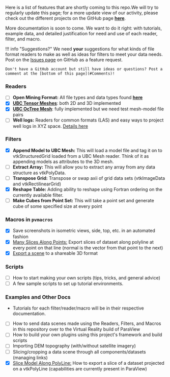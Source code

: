 Here is a list of features that are shortly coming to this repo.We will try to regularly update this page; for a more update view of our activity, please check out the different projects on the GitHub page [**here**](https://github.com/banesullivan/PVGeophysics/projects).

More documentation is soon to come. We want to do it right: with tutorials, example data, and detailed justification for need and use of each reader, filter, and macro.

!!! info "Suggestions?"
    We need **your** suggestions for what kinds of file format readers to make as well as ideas for filters to meet your data needs. Post on the [Issues page](https://github.com/banesullivan/PVGeophysics/issues) on GitHub as a feature request.

    Don't have a GitHub account but still have ideas or questions? Post a comment at the [bottom of this page](#Comments)!

### Readers
- [ ] **Open Mining Format:** All file types and data types found [**here**](https://github.com/GMSGDataExchange/omf)
- [x] [**UBC Tensor Meshes**](PVGPpy/read/UBC-Mesh.md): both 2D and 3D implemented
- [x] [**UBC OcTree Mesh**](PVGPpy/read/UBC-OcTree.md): fully implemented but we need test mesh-model file pairs
- [ ] **Well logs:** Readers for common formats (LAS) and easy ways to project well logs in XYZ space. [Details here](http://www.cwls.org/las/)

<!---
- [ ] **ESRI Grid:** Details [**here**](https://en.wikipedia.org/wiki/Esri_grid) and [**here**](http://desktop.arcgis.com/en/arcmap/10.3/manage-data/raster-and-images/esri-grid-format.htm)
- [ ] **ESRI shape files:** Details [**here**](https://www.esri.com/library/whitepapers/pdfs/shapefile.pdf) and [**here**](https://en.wikipedia.org/wiki/Shapefile)
-->

### Filters
- [x] **Append Model to UBC Mesh:** This will load a model file and tag it on to vtkStructuredGrid loaded from a UBC Mesh reader. Think of it as appending models as attributes to the 3D mesh.
- [ ] **Extract Array:** This will allow you to extract any array from any data structure as vtkPolyData.
- [ ] **Transpose Grid:** Transpose or swap axii of grid data sets (vtkImageData and vtkRectilinearGrid)
- [x] **Reshape Table:** Adding ability to reshape using Fortran ordering on the currently available filter.
- [ ] **Make Cubes from Point Set:** This will take a point set and generate cube of some specified size at every point

<!---
**Structure Point Set:** This will take scattered point data and create connectivity/structure either in the form of hexahedrons or quads. More info to come.
-->
### Macros in `pvmacros`
- [x] Save screenshots in isometric views, side, top, etc. in an automated fashion
- [x] [Many Slices Along Points:](pvmacros/vis/Many-Slices-Along-Points.md) Export slices of dataset along polyline at every point on that line (normal is the vector from that point to the next)
- [x] [Export a scene](pvmacros/export/exportVTKjs.md) to a shareable 3D format

### Scripts
- [ ] How to start making your own scripts (tips, tricks, and general advice)
- [ ] A few sample scripts to set up tutorial environments.

### Examples and Other Docs
- Tutorials for each filter/reader/macro will be in their respective documentation.
- [ ] How to send data scenes made using the Readers, Filters, and Macros in this repository over to the Virtual Reality build of ParaView
- [ ] How to build your own plugins using this project's framework and build scripts
- [ ] Importing DEM topography (with/without satellite imagery)
- [ ] Slicing/cropping a data scene through all components/datasets (managing links)
- [x] [Slice Model Along PolyLine:](Examples/Slice-Model-Along-PolyLine.md) How to export a slice of a dataset projected on a vtkPolyLine (capabilities are currently present in ParaView)
